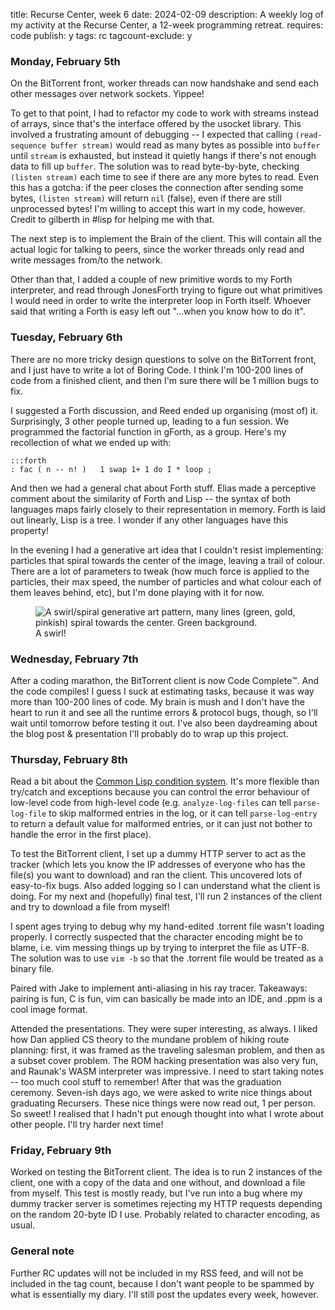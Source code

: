 title: Recurse Center, week 6
date: 2024-02-09
description: A weekly log of my activity at the Recurse Center, a 12-week programming retreat.
requires: code
publish: y
tags: rc
tagcount-exclude: y

### Monday, February 5th
On the BitTorrent front, worker threads can now handshake and send each other messages over network sockets. Yippee!

To get to that point, I had to refactor my code to work with streams instead of arrays, since that's the interface offered by the usocket library. This involved a frustrating amount of debugging -- I expected that calling `(read-sequence buffer stream)` would read as many bytes as possible into `buffer` until `stream` is exhausted, but instead it quietly hangs if there's not enough data to fill up `buffer`. The solution was to read byte-by-byte, checking `(listen stream)` each time to see if there are any more bytes to read. Even this has a gotcha: if the peer closes the connection after sending some bytes, `(listen stream)` will return `nil` (false), even if there are still unprocessed bytes! I'm willing to accept this wart in my code, however. Credit to gilberth in #lisp for helping me with that.

The next step is to implement the Brain of the client. This will contain all the actual logic for talking to peers, since the worker threads only read and write messages from/to the network.

Other than that, I added a couple of new primitive words to my Forth interpreter, and read through JonesForth trying to figure out what primitives I would need in order to write the interpreter loop in Forth itself. Whoever said that writing a Forth is easy left out "...when you know how to do it".

### Tuesday, February 6th
There are no more tricky design questions to solve on the BitTorrent front, and I just have to write a lot of Boring Code. I think I'm 100-200 lines of  code from a finished client, and then I'm sure there will be 1 million bugs to fix.

I suggested a Forth discussion, and Reed ended up organising (most of) it. Surprisingly, 3 other people turned up, leading to a fun session. We programmed the factorial function in gForth, as a group. Here's my recollection of what we ended up with:

    :::forth
    : fac ( n -- n! )   1 swap 1+ 1 do I * loop ;

And then we had a general chat about Forth stuff. Elias made a perceptive comment about the similarity of Forth and Lisp -- the syntax of both languages maps fairly closely to their representation in memory. Forth is laid out linearly, Lisp is a tree. I wonder if any other languages have this property!

In the evening I had a generative art idea that I couldn't resist implementing: particles that spiral towards the center of the image, leaving a trail of colour. There are a lot of parameters to tweak (how much force is applied to the particles, their max speed, the number of particles and what colour each of them leaves behind, etc), but I'm done playing with it for now.

<figure>
<img src="{{ url_for('static', filename='img/recurse/swirl.png') }}"
     alt="A swirl/spiral generative art pattern, many lines (green, gold, pinkish) spiral towards the center. Green background."
     class="centered">
<figcaption>A swirl!</figcaption>
</figure>

### Wednesday, February 7th
After a coding marathon, the BitTorrent client is now Code Complete™. And the code compiles! I guess I suck at estimating tasks, because it was way more than 100-200 lines of code. My brain is mush and I don't have the heart to run it and see all the runtime errors & protocol bugs, though, so I'll wait until tomorrow before testing it out. I've also been daydreaming about the blog post & presentation I'll probably do to wrap up this project.

### Thursday, February 8th
Read a bit about the [Common Lisp condition system](https://gigamonkeys.com/book/beyond-exception-handling-conditions-and-restarts.html). It's more flexible than try/catch and exceptions because you can control the error behaviour of low-level code from high-level code (e.g. `analyze-log-files` can tell `parse-log-file` to skip malformed entries in the log, or it can tell `parse-log-entry` to return a default value for malformed entries, or it can just not bother to handle the error in the first place).

To test the BitTorrent client, I set up a dummy HTTP server to act as the tracker (which lets you know the IP addresses of everyone who has the file(s) you want to download) and ran the client. This uncovered lots of easy-to-fix bugs. Also added logging so I can understand what the client is doing. For my next and (hopefully) final test,  I'll run 2 instances of the client and try to download a file from myself!

I spent ages trying to debug why my hand-edited .torrent file wasn't loading properly. I correctly suspected that the character encoding might be to blame, i.e. vim messing things up by trying to interpret the file as UTF-8. The solution was to use `vim -b` so that the .torrent file would be treated as a binary file.

Paired with Jake to implement anti-aliasing in his ray tracer. Takeaways: pairing is fun, C is fun, vim can basically be made into an IDE, and .ppm is a cool image format.

Attended the presentations. They were super interesting, as always. I liked how Dan applied CS theory to the mundane problem of hiking route planning: first, it was framed as the traveling salesman problem, and then as a subset cover problem. The ROM hacking presentation was also very fun, and Raunak's WASM interpreter was impressive. I need to start taking notes -- too much cool stuff to remember! After that was the graduation ceremony. Seven-ish days ago, we were asked to write nice things about graduating Recursers. These nice things were now read out, 1 per person. So sweet! I realised that I hadn't put enough thought into what I wrote about other people. I'll try harder next time!

### Friday, February 9th
Worked on testing the BitTorrent client. The idea is to run 2 instances of the client, one with a copy of the data and one without, and download a file from myself. This test is mostly ready, but I've run into a bug where my dummy tracker server is sometimes rejecting my HTTP requests depending on the random 20-byte ID I use. Probably related to character encoding, as usual.

### General note
Further RC updates will not be included in my RSS feed, and will not be included in the tag count, because I don't want people to be spammed by what is essentially my diary. I'll still post the updates every week, however.
